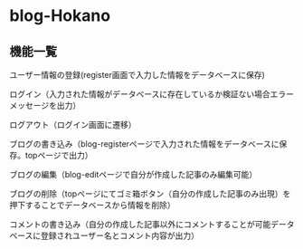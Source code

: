 # blog-Hokano

## 機能一覧

ユーザー情報の登録(register画面で入力した情報をデータベースに保存)

ログイン（入力された情報がデータベースに存在しているか検証ない場合エラーメッセージを出力）

ログアウト（ログイン画面に遷移）

ブログの書き込み（blog-registerページで入力された情報をデータベースに保存。topページで出力）

ブログの編集（blog-editページで自分が作成した記事のみ編集可能）

ブログの削除（topページにてゴミ箱ボタン（自分の作成した記事のみ出現）を押下することでデータベースから情報を削除）

コメントの書き込み（自分の作成した記事以外にコメントすることが可能データベースに登録されユーザー名とコメント内容が出力）

